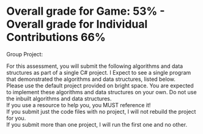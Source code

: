 # **Overall grade for Game: 53%  - Overall grade for Individual Contributions 66%**
Group Project:

For this assessment, you will submit the following algorithms and data structures as part of a single
C# project. I Expect to see a single program that demonstrated the algorithms and data structures,
listed below.  
Please use the default project provided on bright space. 
You are expected to implement these algorithms and data structures on your own. Do not use the
inbuilt algorithms and data structures.  
If you use a resource to help you, you MUST reference it!  
If you submit just the code files with no project, I will not rebuild the project for you.  
If you submit more than one project, I will run the first one and no other.  
